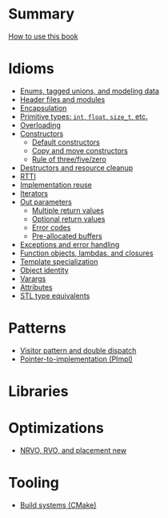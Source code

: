 # Summary

[How to use this book](./how_to_use_this_book.md)

# Idioms

- [Enums, tagged unions, and modeling data]()
- [Header files and modules]()
- [Encapsulation]()
- [Primitive types: `int`, `float`, `size_t`, etc.]()
- [Overloading]()
- [Constructors](./idioms/constructors.md)
  - [Default constructors](./idioms/constructors/default_constructors.md)
  - [Copy and move constructors](./idioms/constructors/copy_and_move_constructors.md)
  - [Rule of three/five/zero](./idioms/constructors/rule_of_three_five_zero.md)
- [Destructors and resource cleanup](./idioms/destructors.md)
- [RTTI](./idioms/rtti.md)
- [Implementation reuse](./idioms/implementation_reuse.md)
- [Iterators](./idioms/iterators.md)
- [Out parameters](./idioms/out_parameters.md)
  - [Multiple return values](./idioms/out_params/multiple_return.md)
  - [Optional return values](./idioms/out_params/optional_return.md)
  - [Error codes](./idioms/out_params/error_codes.md)
  - [Pre-allocated buffers](./idioms/out_params/pre-allocated_buffers.md)
- [Exceptions and error handling](./idioms/exceptions.md)
- [Function objects, lambdas, and closures](./idioms/function_objects_and_lambdas.md)
- [Template specialization](./idioms/template_specialization.md)
- [Object identity](./idioms/object_identity.md)
- [Varargs](./idioms/varargs.md)
- [Attributes]()
- [STL type equivalents]()

# Patterns

- [Visitor pattern and double dispatch](./patterns/visitor_pattern.md)
- [Pointer-to-implementation (PImpl)](./patterns/pimpl.md)

# Libraries

# Optimizations

- [NRVO, RVO, and placement new](./optimizations/rvo_and_placement_new.md)

# Tooling

- [Build systems (CMake)](./tooling/build_systems.md)
